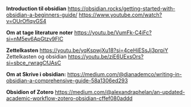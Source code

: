 
**Introduction  til obsidian**
https://obsidian.rocks/getting-started-with-obsidian-a-beginners-guide/
https://www.youtube.com/watch?v=OUrOfIqvGS4

**Om at tage literature noter**
https://youtu.be/VumFk-C4iFc?si=nM5ev6ApGtzv9FlC

**Zettelkasten**
https://youtu.be/yqKspwjXu18?si=4ceHiESsJj3prpiY
Zettelkasten og obsidian
https://youtu.be/ziE6UExsOrs?si=sbce_rwragCfJAsC

**Om at Skrive i obsidian:**
https://medium.com/@dianademco/writing-in-obsidian-a-comprehensive-guide-58a1306ed293

**Obsidion of Zotero**
https://medium.com/@alexandraphelan/an-updated-academic-workflow-zotero-obsidian-cffef080addd